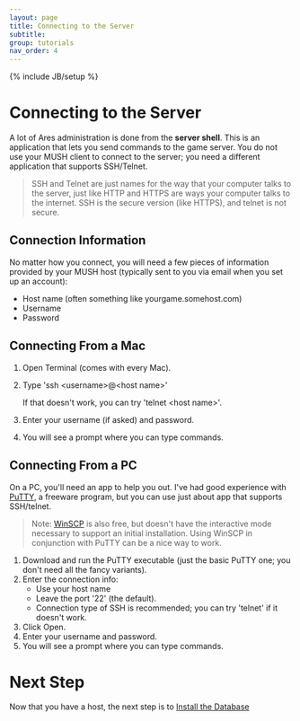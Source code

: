 ```yaml
---
layout: page
title: Connecting to the Server
subtitle: 
group: tutorials
nav_order: 4
---
```

{% include JB/setup %}

# Connecting to the Server

A lot of Ares administration is done from the **server shell**.  This is an application that lets you send commands to the game server. You do not use your MUSH client to connect to the server; you need a different application that supports SSH/Telnet.

> SSH and Telnet are just names for the way that your computer talks to the server, just like HTTP and HTTPS are ways your computer talks to the internet.  SSH is the secure version (like HTTPS), and telnet is not secure.

## Connection Information

No matter how you connect, you will need a few pieces of information provided by your MUSH host (typically sent to you via email when you set up an account):

* Host name (often something like yourgame.somehost.com)
* Username
* Password
 
## Connecting From a Mac

1. Open Terminal (comes with every Mac).
2. Type 'ssh &lt;username&gt;@&lt;host name&gt;' 

    If that doesn't work, you can try 'telnet &lt;host name&gt;'.
3. Enter your username (if asked) and password.
4. You will see a prompt where you can type commands.

## Connecting From a PC

On a PC, you'll need an app to help you out.  I've had good experience with [PuTTY](http://www.chiark.greenend.org.uk/~sgtatham/putty/), a freeware program, but you can use just about app that supports SSH/telnet.  

> Note: [WinSCP](http://winscp.net/eng/index.php) is also free, but doesn't have the interactive mode necessary to support an initial installation.  Using WinSCP in conjunction with PuTTY can be a nice way to work.

1. Download and run the PuTTY executable (just the basic PuTTY one; you don't need all the fancy variants).  
2. Enter the connection info:
    * Use your host name
    * Leave the port '22' (the default).
    * Connection type of SSH is recommended; you can try 'telnet' if it doesn't work.
4. Click Open.
5. Enter your username and password.
6. You will see a prompt where you can type commands.

# Next Step

Now that you have a host, the next step is to [Install the Database]({{site.siteroot}}tutorials/admin/db-install.html)
